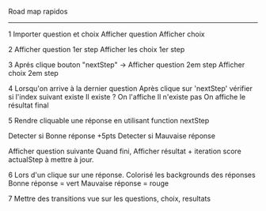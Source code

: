 Road map rapidos
___
1
Importer question et choix 
Afficher question
Afficher choix 


2
Afficher question 1er step
Afficher les choix 1er step

 
3
Aprés clique bouton "nextStep" ->
	Afficher question 2em step
	Afficher choix 2em step


4
Lorsqu'on arrive à la dernier question
	Après clique sur 'nextStep'
	vérifier si l'index suivant existe
		Il existe ?
			On l'affiche
		Il n'existe pas
			On affiche le résultat final

5
Rendre cliquable une réponse en utilisant function nextStep

Detecter si Bonne réponse
	+5pts
Detecter si Mauvaise réponse

Afficher question suivante
Quand fini, Afficher résultat + iteration score 
actualStep à mettre à jour.

6
 Lors d'un clique sur une réponse.
	Colorisé les backgrounds des réponses 
		Bonne réponse = vert
		Mauvaise réponse = rouge 

 7 Mettre des transitions vue sur les questions, choix, resultats


	
